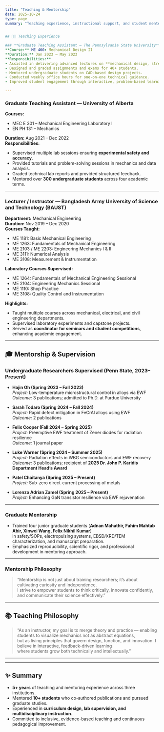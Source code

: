 ```yaml
---
title: "Teaching & Mentorship"
date: 2025-10-24
type: page
summary: "Teaching experience, instructional support, and student mentoring across Penn State, University of Alberta, and BAUST."


## 🧑‍🏫 Teaching Experience

### **Graduate Teaching Assistant — The Pennsylvania State University**
**Course:** ME 460: Mechanical Design II  
**Duration:** Jan 2023 – May 2023  
**Responsibilities:**
- Assisted in delivering advanced lectures on **mechanical design, stress analysis, fatigue, and optimization**.  
- Designed and graded assignments and exams for 40+ students.  
- Mentored undergraduate students on CAD-based design projects.  
- Conducted weekly office hours for one-on-one technical guidance.  
- Improved student engagement through interactive, problem-based learning.

---
```


### **Graduate Teaching Assistant — University of Alberta**
**Courses:**  
- MEC E 301 – Mechanical Engineering Laboratory I  
- EN PH 131 – Mechanics  

**Duration:** Aug 2021 – Dec 2022  
**Responsibilities:**
- Supervised multiple lab sessions ensuring **experimental safety and accuracy**.  
- Provided tutorials and problem-solving sessions in mechanics and data analysis.  
- Graded technical lab reports and provided structured feedback.  
- Mentored over **300 undergraduate students** across four academic terms.  

---

### **Lecturer / Instructor — Bangladesh Army University of Science and Technology (BAUST)**
**Department:** Mechanical Engineering  
**Duration:** Nov 2019 – Dec 2020  
**Courses Taught:**
- ME 1181: Basic Mechanical Engineering  
- ME 1263: Fundamentals of Mechanical Engineering  
- ME 2103 / ME 2203: Engineering Mechanics I & II  
- ME 3111: Numerical Analysis  
- ME 3108: Measurement & Instrumentation  

**Laboratory Courses Supervised:**
- ME 1264: Fundamentals of Mechanical Engineering Sessional  
- ME 2104: Engineering Mechanics Sessional  
- ME 1110: Shop Practice  
- ME 3108: Quality Control and Instrumentation  

**Highlights:**
- Taught multiple courses across mechanical, electrical, and civil engineering departments.  
- Supervised laboratory experiments and capstone projects.  
- Served as **coordinator for seminars and student competitions**, enhancing academic engagement.  

---

## 🎓 Mentorship & Supervision

### **Undergraduate Researchers Supervised (Penn State, 2023–Present)**

- **Hajin Oh (Spring 2023 – Fall 2023)**  
  *Project:* Low-temperature microstructural control in alloys via EWF  
  *Outcome:* 3 publications; admitted to Ph.D. at Purdue University  

- **Sarah Todaro (Spring 2024 – Fall 2024)**  
  *Project:* Rapid defect mitigation in FeCrAl alloys using EWF  
  *Outcome:* 2 publications  

- **Felix Cooper (Fall 2024 – Spring 2025)**  
  *Project:* Preemptive EWF treatment of Zener diodes for radiation resilience  
  *Outcome:* 1 journal paper  

- **Luke Warner (Spring 2024 – Summer 2025)**  
  *Project:* Radiation effects in WBG semiconductors and EWF recovery  
  *Outcome:* 3 publications; recipient of **2025 Dr. John P. Karidis Department Head’s Award**  

- **Patel Chaitanya (Spring 2025 – Present)**  
  *Project:* Sub-zero direct-current processing of metals  

- **Lorenzo Adrian Zamel (Spring 2025 – Present)**  
  *Project:* Enhancing GaN transistor resilience via EWF rejuvenation  

---

### **Graduate Mentorship**
- Trained four junior graduate students (**Adnan Mahathir, Fahim Mahtab Abir, Xinwei Wang, Felix Nikhil Kumar**)  
  in safety/SOPs, electropulsing systems, EBSD/XRD/TEM characterization, and manuscript preparation.  
- Emphasized reproducibility, scientific rigor, and professional development in mentoring approach.  

---

### **Mentorship Philosophy**
> “Mentorship is not just about training researchers; it’s about cultivating curiosity and independence.  
> I strive to empower students to think critically, innovate confidently, and communicate their science effectively.”  

---

## 📚 Teaching Philosophy

> “As an instructor, my goal is to merge theory and practice — enabling students to visualize mechanics not as abstract equations,  
> but as living principles that govern design, function, and innovation. I believe in interactive, feedback-driven learning  
> where students grow both technically and intellectually.”

---
---
## ✨ Summary

- **5+ years** of teaching and mentoring experience across three institutions.  
- Mentored **10+ students** who co-authored publications and pursued graduate studies.  
- Experienced in **curriculum design, lab supervision, and multidisciplinary instruction**.  
- Committed to inclusive, evidence-based teaching and continuous pedagogical improvement.
